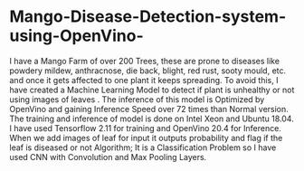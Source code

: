 # Mango-Disease-Detection-system-using-OpenVino-
I have a Mango Farm of over 200 Trees, these are prone to diseases like powdery mildew, anthracnose, die back, blight, red rust, sooty mould, etc. and once it gets affected to one plant it keeps spreading. To avoid this, I have created a Machine Learning Model to detect if plant is unhealthy or not using images of leaves . The inference of this model is Optimized by OpenVino and gaining Inference Speed over 72 times than Normal version.
The training and inference of model is done on Intel Xeon and Ubuntu 18.04. I have used Tensorflow 2.11 for training and OpenVino 20.4 for Inference. When we add images of leaf for input it outputs probability and flag if the leaf is diseased or not
Algorithm; It is a Classification Problem so I have used CNN with Convolution and Max Pooling Layers. 

